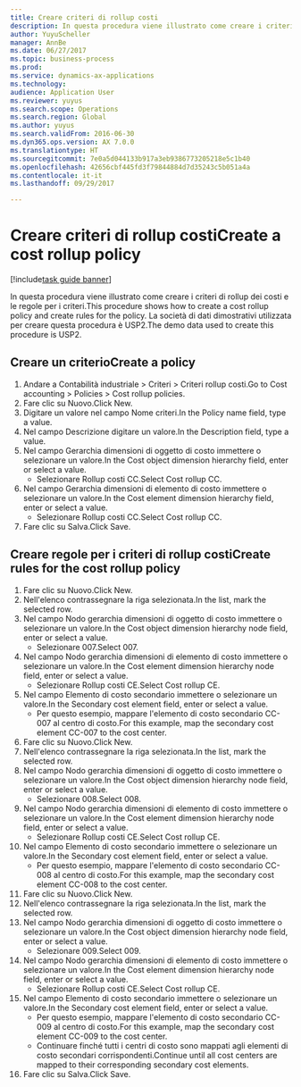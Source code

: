 ```yaml
--- 
title: Creare criteri di rollup costi
description: In questa procedura viene illustrato come creare i criteri di rollup dei costi e le regole per i criteri.
author: YuyuScheller
manager: AnnBe
ms.date: 06/27/2017
ms.topic: business-process
ms.prod: 
ms.service: dynamics-ax-applications
ms.technology: 
audience: Application User
ms.reviewer: yuyus
ms.search.scope: Operations
ms.search.region: Global
ms.author: yuyus
ms.search.validFrom: 2016-06-30
ms.dyn365.ops.version: AX 7.0.0
ms.translationtype: HT
ms.sourcegitcommit: 7e0a5d044133b917a3eb9386773205218e5c1b40
ms.openlocfilehash: 42656cbf445fd3f79844884d7d35243c5b051a4a
ms.contentlocale: it-it
ms.lasthandoff: 09/29/2017

---
```

# <a name="create-a-cost-rollup-policy"></a><span data-ttu-id="f8eee-103">Creare criteri di rollup costi</span><span class="sxs-lookup"><span data-stu-id="f8eee-103">Create a cost rollup policy</span></span>

[!include[task guide banner](../../includes/task-guide-banner.md)]

<span data-ttu-id="f8eee-104">In questa procedura viene illustrato come creare i criteri di rollup dei costi e le regole per i criteri.</span><span class="sxs-lookup"><span data-stu-id="f8eee-104">This procedure shows how to create a cost rollup policy and create rules for the policy.</span></span> <span data-ttu-id="f8eee-105">La società di dati dimostrativi utilizzata per creare questa procedura è USP2.</span><span class="sxs-lookup"><span data-stu-id="f8eee-105">The demo data used to create this procedure is USP2.</span></span>


## <a name="create-a-policy"></a><span data-ttu-id="f8eee-106">Creare un criterio</span><span class="sxs-lookup"><span data-stu-id="f8eee-106">Create a policy</span></span>
1. <span data-ttu-id="f8eee-107">Andare a Contabilità industriale > Criteri > Criteri rollup costi.</span><span class="sxs-lookup"><span data-stu-id="f8eee-107">Go to Cost accounting > Policies > Cost rollup policies.</span></span>
2. <span data-ttu-id="f8eee-108">Fare clic su Nuovo.</span><span class="sxs-lookup"><span data-stu-id="f8eee-108">Click New.</span></span>
3. <span data-ttu-id="f8eee-109">Digitare un valore nel campo Nome criteri.</span><span class="sxs-lookup"><span data-stu-id="f8eee-109">In the Policy name field, type a value.</span></span>
4. <span data-ttu-id="f8eee-110">Nel campo Descrizione digitare un valore.</span><span class="sxs-lookup"><span data-stu-id="f8eee-110">In the Description field, type a value.</span></span>
5. <span data-ttu-id="f8eee-111">Nel campo Gerarchia dimensioni di oggetto di costo immettere o selezionare un valore.</span><span class="sxs-lookup"><span data-stu-id="f8eee-111">In the Cost object dimension hierarchy field, enter or select a value.</span></span>
    * <span data-ttu-id="f8eee-112">Selezionare Rollup costi CC.</span><span class="sxs-lookup"><span data-stu-id="f8eee-112">Select Cost rollup CC.</span></span>  
6. <span data-ttu-id="f8eee-113">Nel campo Gerarchia dimensioni di elemento di costo immettere o selezionare un valore.</span><span class="sxs-lookup"><span data-stu-id="f8eee-113">In the Cost element dimension hierarchy field, enter or select a value.</span></span>
    * <span data-ttu-id="f8eee-114">Selezionare Rollup costi CC.</span><span class="sxs-lookup"><span data-stu-id="f8eee-114">Select Cost rollup CC.</span></span>  
7. <span data-ttu-id="f8eee-115">Fare clic su Salva.</span><span class="sxs-lookup"><span data-stu-id="f8eee-115">Click Save.</span></span>

## <a name="create-rules-for-the-cost-rollup-policy"></a><span data-ttu-id="f8eee-116">Creare regole per i criteri di rollup costi</span><span class="sxs-lookup"><span data-stu-id="f8eee-116">Create rules for the cost rollup policy</span></span>
1. <span data-ttu-id="f8eee-117">Fare clic su Nuovo.</span><span class="sxs-lookup"><span data-stu-id="f8eee-117">Click New.</span></span>
2. <span data-ttu-id="f8eee-118">Nell'elenco contrassegnare la riga selezionata.</span><span class="sxs-lookup"><span data-stu-id="f8eee-118">In the list, mark the selected row.</span></span>
3. <span data-ttu-id="f8eee-119">Nel campo Nodo gerarchia dimensioni di oggetto di costo immettere o selezionare un valore.</span><span class="sxs-lookup"><span data-stu-id="f8eee-119">In the Cost object dimension hierarchy node field, enter or select a value.</span></span>
    * <span data-ttu-id="f8eee-120">Selezionare 007.</span><span class="sxs-lookup"><span data-stu-id="f8eee-120">Select 007.</span></span>  
4. <span data-ttu-id="f8eee-121">Nel campo Nodo gerarchia dimensioni di elemento di costo immettere o selezionare un valore.</span><span class="sxs-lookup"><span data-stu-id="f8eee-121">In the Cost element dimension hierarchy node field, enter or select a value.</span></span>
    * <span data-ttu-id="f8eee-122">Selezionare Rollup costi CE.</span><span class="sxs-lookup"><span data-stu-id="f8eee-122">Select Cost rollup CE.</span></span>  
5. <span data-ttu-id="f8eee-123">Nel campo Elemento di costo secondario immettere o selezionare un valore.</span><span class="sxs-lookup"><span data-stu-id="f8eee-123">In the Secondary cost element field, enter or select a value.</span></span>
    * <span data-ttu-id="f8eee-124">Per questo esempio, mappare l'elemento di costo secondario CC-007 al centro di costo.</span><span class="sxs-lookup"><span data-stu-id="f8eee-124">For this example, map the secondary cost element CC-007 to the cost center.</span></span>  
6. <span data-ttu-id="f8eee-125">Fare clic su Nuovo.</span><span class="sxs-lookup"><span data-stu-id="f8eee-125">Click New.</span></span>
7. <span data-ttu-id="f8eee-126">Nell'elenco contrassegnare la riga selezionata.</span><span class="sxs-lookup"><span data-stu-id="f8eee-126">In the list, mark the selected row.</span></span>
8. <span data-ttu-id="f8eee-127">Nel campo Nodo gerarchia dimensioni di oggetto di costo immettere o selezionare un valore.</span><span class="sxs-lookup"><span data-stu-id="f8eee-127">In the Cost object dimension hierarchy node field, enter or select a value.</span></span>
    * <span data-ttu-id="f8eee-128">Selezionare 008.</span><span class="sxs-lookup"><span data-stu-id="f8eee-128">Select 008.</span></span>  
9. <span data-ttu-id="f8eee-129">Nel campo Nodo gerarchia dimensioni di elemento di costo immettere o selezionare un valore.</span><span class="sxs-lookup"><span data-stu-id="f8eee-129">In the Cost element dimension hierarchy node field, enter or select a value.</span></span>
    * <span data-ttu-id="f8eee-130">Selezionare Rollup costi CE.</span><span class="sxs-lookup"><span data-stu-id="f8eee-130">Select Cost rollup CE.</span></span>  
10. <span data-ttu-id="f8eee-131">Nel campo Elemento di costo secondario immettere o selezionare un valore.</span><span class="sxs-lookup"><span data-stu-id="f8eee-131">In the Secondary cost element field, enter or select a value.</span></span>
    * <span data-ttu-id="f8eee-132">Per questo esempio, mappare l'elemento di costo secondario CC-008 al centro di costo.</span><span class="sxs-lookup"><span data-stu-id="f8eee-132">For this example, map the secondary cost element CC-008 to the cost center.</span></span>  
11. <span data-ttu-id="f8eee-133">Fare clic su Nuovo.</span><span class="sxs-lookup"><span data-stu-id="f8eee-133">Click New.</span></span>
12. <span data-ttu-id="f8eee-134">Nell'elenco contrassegnare la riga selezionata.</span><span class="sxs-lookup"><span data-stu-id="f8eee-134">In the list, mark the selected row.</span></span>
13. <span data-ttu-id="f8eee-135">Nel campo Nodo gerarchia dimensioni di oggetto di costo immettere o selezionare un valore.</span><span class="sxs-lookup"><span data-stu-id="f8eee-135">In the Cost object dimension hierarchy node field, enter or select a value.</span></span>
    * <span data-ttu-id="f8eee-136">Selezionare 009.</span><span class="sxs-lookup"><span data-stu-id="f8eee-136">Select 009.</span></span>  
14. <span data-ttu-id="f8eee-137">Nel campo Nodo gerarchia dimensioni di elemento di costo immettere o selezionare un valore.</span><span class="sxs-lookup"><span data-stu-id="f8eee-137">In the Cost element dimension hierarchy node field, enter or select a value.</span></span>
    * <span data-ttu-id="f8eee-138">Selezionare Rollup costi CE.</span><span class="sxs-lookup"><span data-stu-id="f8eee-138">Select Cost rollup CE.</span></span>  
15. <span data-ttu-id="f8eee-139">Nel campo Elemento di costo secondario immettere o selezionare un valore.</span><span class="sxs-lookup"><span data-stu-id="f8eee-139">In the Secondary cost element field, enter or select a value.</span></span>
    * <span data-ttu-id="f8eee-140">Per questo esempio, mappare l'elemento di costo secondario CC-009 al centro di costo.</span><span class="sxs-lookup"><span data-stu-id="f8eee-140">For this example, map the secondary cost element CC-009 to the cost center.</span></span>  
    * <span data-ttu-id="f8eee-141">Continuare finché tutti i centri di costo sono mappati agli elementi di costo secondari corrispondenti.</span><span class="sxs-lookup"><span data-stu-id="f8eee-141">Continue until all cost centers are mapped to their corresponding secondary cost elements.</span></span>  
16. <span data-ttu-id="f8eee-142">Fare clic su Salva.</span><span class="sxs-lookup"><span data-stu-id="f8eee-142">Click Save.</span></span>


